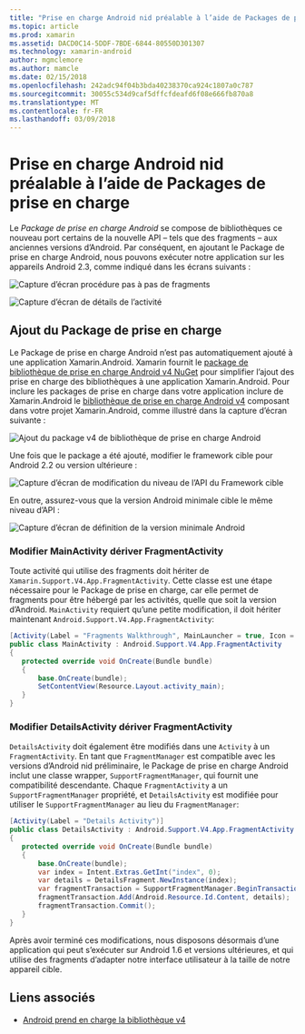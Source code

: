 ```yaml
---
title: "Prise en charge Android nid préalable à l’aide de Packages de prise en charge"
ms.topic: article
ms.prod: xamarin
ms.assetid: DACD0C14-5DDF-7BDE-6844-80550D301307
ms.technology: xamarin-android
author: mgmclemore
ms.author: mamcle
ms.date: 02/15/2018
ms.openlocfilehash: 242adc94f04b3bda40238370ca924c1807a0c787
ms.sourcegitcommit: 30055c534d9caf5dffcfdeafd6f08e666fb870a8
ms.translationtype: MT
ms.contentlocale: fr-FR
ms.lasthandoff: 03/09/2018
---
```

# <a name="supporting-pre-honeycomb-android-using-support-packages"></a>Prise en charge Android nid préalable à l’aide de Packages de prise en charge

Le *Package de prise en charge Android* se compose de bibliothèques ce nouveau port certains de la nouvelle API &ndash; tels que des fragments &ndash; aux anciennes versions d’Android. Par conséquent, en ajoutant le Package de prise en charge Android, nous pouvons exécuter notre application sur les appareils Android 2.3, comme indiqué dans les écrans suivants :

![Capture d’écran procédure pas à pas de fragments](supporting-pre-honeycomb-images/00.png)

![Capture d’écran de détails de l’activité](supporting-pre-honeycomb-images/01.png)


## <a name="adding-the-support-package"></a>Ajout du Package de prise en charge

Le Package de prise en charge Android n’est pas automatiquement ajouté à une application Xamarin.Android. Xamarin fournit le [package de bibliothèque de prise en charge Android v4 NuGet](https://www.nuget.org/packages/Xamarin.Android.Support.v4/) pour simplifier l’ajout des prise en charge des bibliothèques à une application Xamarin.Android.
Pour inclure les packages de prise en charge dans votre application inclure de Xamarin.Android le [bibliothèque de prise en charge Android v4](https://www.nuget.org/packages/Xamarin.Android.Support.v4/) composant dans votre projet Xamarin.Android, comme illustré dans la capture d’écran suivante :

![Ajout du package v4 de bibliothèque de prise en charge Android](supporting-pre-honeycomb-images/02.png)

Une fois que le package a été ajouté, modifier le framework cible pour Android 2.2 ou version ultérieure :

![Capture d’écran de modification du niveau de l’API du Framework cible](supporting-pre-honeycomb-images/03.png)

En outre, assurez-vous que la version Android minimale cible le même niveau d’API :

![Capture d’écran de définition de la version minimale Android](supporting-pre-honeycomb-images/04.png)



### <a name="change-mainactivity-to-derive-from-fragmentactivity"></a>Modifier MainActivity dériver FragmentActivity

Toute activité qui utilise des fragments doit hériter de `Xamarin.Support.V4.App.FragmentActivity`. Cette classe est une étape nécessaire pour le Package de prise en charge, car elle permet de fragments pour être hébergé par les activités, quelle que soit la version d’Android. `MainActivity` requiert qu’une petite modification, il doit hériter maintenant `Android.Support.V4.App.FragmentActivity`:

```csharp
[Activity(Label = "Fragments Walkthrough", MainLauncher = true, Icon = "@drawable/launcher")]
public class MainActivity : Android.Support.V4.App.FragmentActivity
{
   protected override void OnCreate(Bundle bundle)
   {
       base.OnCreate(bundle);
       SetContentView(Resource.Layout.activity_main);
   }
}
```


### <a name="change-detailsactivity-to-derive-from-fragmentactivity"></a>Modifier DetailsActivity dériver FragmentActivity

`DetailsActivity` doit également être modifiés dans une `Activity` à un `FragmentActivity`. En tant que `FragmentManager` est compatible avec les versions d’Android nid préliminaire, le Package de prise en charge Android inclut une classe wrapper, `SupportFragmentManager`, qui fournit une compatibilité descendante. Chaque `FragmentActivity` a un `SupportFragmentManager` propriété, et `DetailsActivity` est modifiée pour utiliser le `SupportFragmentManager` au lieu du `FragmentManager`:

```csharp
[Activity(Label = "Details Activity")]
public class DetailsActivity : Android.Support.V4.App.FragmentActivity
{
   protected override void OnCreate(Bundle bundle)
   {
       base.OnCreate(bundle);
       var index = Intent.Extras.GetInt("index", 0);
       var details = DetailsFragment.NewInstance(index);
       var fragmentTransaction = SupportFragmentManager.BeginTransaction(); // Notice the change from FragmentManager to SupportFragmentManager
       fragmentTransaction.Add(Android.Resource.Id.Content, details);
       fragmentTransaction.Commit();
   }
}
```

Après avoir terminé ces modifications, nous disposons désormais d’une application qui peut s’exécuter sur Android 1.6 et versions ultérieures, et qui utilise des fragments d’adapter notre interface utilisateur à la taille de notre appareil cible.


## <a name="related-links"></a>Liens associés

- [Android prend en charge la bibliothèque v4](https://www.nuget.org/packages/Xamarin.Android.Support.v4)
